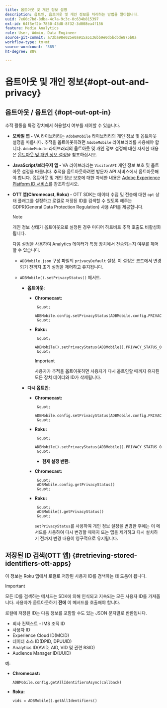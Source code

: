 ```yaml
---
title: 옵트아웃 및 개인 정보 설명
description: 옵트인, 옵트아웃 및 개인 정보를 처리하는 방법을 알아봅니다.
uuid: 7e60c7bd-8dba-4c7a-9c3c-0c634b815397
exl-id: 64f5ef2b-7850-43d8-8f32-3d008ea4f156
feature: Media Analytics
role: User, Admin, Data Engineer
source-git-commit: a73ba98e025e0a915a5136bb9e0d5bcbde875b0a
workflow-type: tm+mt
source-wordcount: '385'
ht-degree: 88%

---
```


# 옵트아웃 및 개인 정보{#opt-out-and-privacy}

## 옵트아웃 / 옵트인 {#opt-out-opt-in}

추적 활동을 특정 장치에서 허용할지 여부를 제어할 수 있습니다.

* **모바일 앱 -** VA 라이브러리는 `AdobeMobile` 라이브러리의 개인 정보 및 옵트아웃 설정을 따릅니다. 추적을 옵트아웃하려면 `AdobeMobile` 라이브러리를 사용해야 합니다. `AdobeMobile` 라이브러리의 옵트아웃 및 개인 정보 설정에 대한 자세한 내용은 [옵트아웃 및 개인 정보 설정](https://experienceleague.adobe.com/docs/mobile-services/android/gdpr-privacy-android/privacy.html)을 참조하십시오.
* **JavaScript/브라우저 앱 -** VA 라이브러리는 `VisitorAPI` 개인 정보 보호 및 옵트아웃 설정을 따릅니다. 추적을 옵트아웃하려면 방문자 API 서비스에서 옵트아웃해야 합니다. 옵트아웃 및 개인 정보 보호에 대한 자세한 내용은 [Adobe Experience Platform ID 서비스](https://experienceleague.adobe.com/docs/id-service/using/home.html)를 참조하십시오.
* **OTT 앱(Chromecast, Roku) -** OTT SDK는 데이터 수집 및 전송에 대한 `opt` 상태 플래그를 설정하고 로컬로 저장된 ID를 검색할 수 있도록 해주는 GDPR(General Data Protection Regulation) 사용 API를 제공합니다.

   >[!NOTE]
   >
   >개인 정보 상태가 옵트아웃으로 설정된 경우 미디어 하트비트 추적 호출도 비활성화됩니다.

   다음 설정을 사용하여 Analytics 데이터가 특정 장치에서 전송되는지 여부를 제어할 수 있습니다.

   * `ADBMobile.json` 구성 파일의 `privacyDefault` 설정. 이 설정은 코드에서 변경되기 전까지 초기 설정을 제어하고 유지됩니다.

   * `ADBMobile().setPrivacyStatus()` 메서드.

      * **옵트아웃:**

         * **Chromecast:**

                &quot;
                ADBMobile.config.setPrivacyStatus(ADBMobile.config.PRIVACY_STATUS_OPT_OUT)
                &quot;
            
         * **Roku:**

                &quot;
                ADBMobile().setPrivacyStatus(ADBMobile().PRIVACY_STATUS_OPT_OUT)
                &quot;
            
            >[!IMPORTANT]
            >
            >사용자가 추적을 옵트아웃하면 사용자가 다시 옵트인할 때까지 유지된 모든 장치 데이터와 ID가 삭제됩니다.
      * **다시 옵트인:**

         * **Chromecast:**

                &quot;
                ADBMobile.config.setPrivacyStatus(ADBMobile.config.PRIVACY_STATUS_OPT_IN)
                &quot;
            
         * **Roku:**

                &quot;
                ADBMobile().setPrivacyStatus(ADBMobile().PRIVACY_STATUS_OPT_IN)
                &quot;
            * **현재 설정 반환:**

         * **Chromecast:**

                &quot;
                ADBMobile.config.getPrivacyStatus()
                &quot;
            
         * **Roku:**

                &quot;
                ADBMobile().getPrivacyStatus()
                &quot;
            `setPrivacyStatus`를 사용하여 개인 정보 설정을 변경한 후에는 이 메서드를 사용하여 다시 변경할 때까지 또는 앱을 제거하고 다시 설치하기 전까지 변경 내용이 영구적으로 유지됩니다.

## 저장된 ID 검색(OTT 앱) {#retrieving-stored-identifiers-ott-apps}

이 정보는 Roku 앱에서 로컬로 저장된 사용자 ID를 검색하는 데 도움이 됩니다.

>[!IMPORTANT]
>
>모든 ID를 검색하는 메서드는 SDK에 의해 인식되고 지속되는 모든 사용자 ID를 가져옵니다. 사용자가 옵트아웃하기 **전에** 이 메서드를 호출해야 합니다.

로컬에 저장된 ID는 다음 정보를 포함할 수도 있는 JSON 문자열로 반환됩니다.

* 회사 컨텍스트 - IMS 조직 ID
* 사용자 ID
* Experience Cloud ID(MCID)
* 데이터 소스 ID(DPID, DPUUID)
* Analytics ID(AVID, AID, VID 및 관련 RSID)
* Audience Manager ID(UUID)

예:

* **Chromecast:**

   ```
   ADBMobile.config.getAllIdentifiersAsync(callback)
   ```

* **Roku:**

   ```
   vids = ADBMobile().getAllIdentifiers()
   ```
